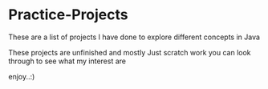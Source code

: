 # Practice-Projects
These are a list of projects I have done to explore different concepts in Java

These projects are unfinished and mostly Just scratch work you can look through to see what my interest are 

enjoy..:)
